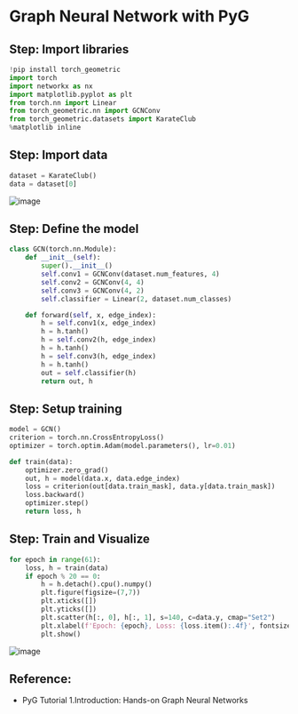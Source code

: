 # Graph Neural Network with PyG

## Step: Import libraries
```python
!pip install torch_geometric
import torch
import networkx as nx
import matplotlib.pyplot as plt
from torch.nn import Linear
from torch_geometric.nn import GCNConv
from torch_geometric.datasets import KarateClub
%matplotlib inline
```

## Step: Import data
```python
dataset = KarateClub()
data = dataset[0]
```

![image](https://github.com/hughiephan/DPL/assets/16631121/8a68ffc1-6ce7-461a-8551-401e13395153)

## Step: Define the model
```python
class GCN(torch.nn.Module):
    def __init__(self):
        super().__init__()
        self.conv1 = GCNConv(dataset.num_features, 4)
        self.conv2 = GCNConv(4, 4)
        self.conv3 = GCNConv(4, 2)
        self.classifier = Linear(2, dataset.num_classes)

    def forward(self, x, edge_index):
        h = self.conv1(x, edge_index)
        h = h.tanh()
        h = self.conv2(h, edge_index)
        h = h.tanh()
        h = self.conv3(h, edge_index)
        h = h.tanh() 
        out = self.classifier(h)
        return out, h
```

## Step: Setup training
```python
model = GCN()
criterion = torch.nn.CrossEntropyLoss()
optimizer = torch.optim.Adam(model.parameters(), lr=0.01)

def train(data):
    optimizer.zero_grad() 
    out, h = model(data.x, data.edge_index) 
    loss = criterion(out[data.train_mask], data.y[data.train_mask]) 
    loss.backward()  
    optimizer.step()  
    return loss, h
```

## Step: Train and Visualize
```python
for epoch in range(61):
    loss, h = train(data)
    if epoch % 20 == 0:
        h = h.detach().cpu().numpy()
        plt.figure(figsize=(7,7))
        plt.xticks([])
        plt.yticks([])
        plt.scatter(h[:, 0], h[:, 1], s=140, c=data.y, cmap="Set2")
        plt.xlabel(f'Epoch: {epoch}, Loss: {loss.item():.4f}', fontsize=16)
        plt.show()
```

![image](https://github.com/hughiephan/DPL/assets/16631121/84a6088a-c884-4d04-ae51-878251509215)

## Reference:
- PyG Tutorial 1.Introduction: Hands-on Graph Neural Networks
